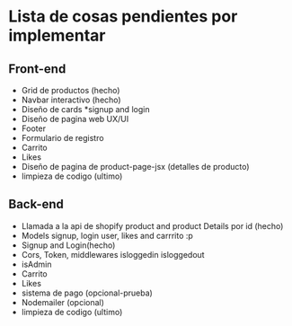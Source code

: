 # Lista de cosas pendientes por implementar 

## Front-end

* Grid de productos (hecho)
* Navbar interactivo (hecho)
* Diseño de cards
*signup and login 
* Diseño de pagina web UX/UI
* Footer
* Formulario de registro
* Carrito 
* Likes
* Diseño de pagina de product-page-jsx (detalles de producto)
* limpieza de codigo (ultimo)

## Back-end

* Llamada a la api de shopify product and product Details por id (hecho)
* Models signup, login user, likes and carrrito :p
* Signup and Login(hecho)
* Cors, Token, middlewares isloggedin isloggedout
* isAdmin
* Carrito 
* Likes 
* sistema de pago (opcional-prueba)
* Nodemailer (opcional)
* limpieza de codigo (ultimo)
